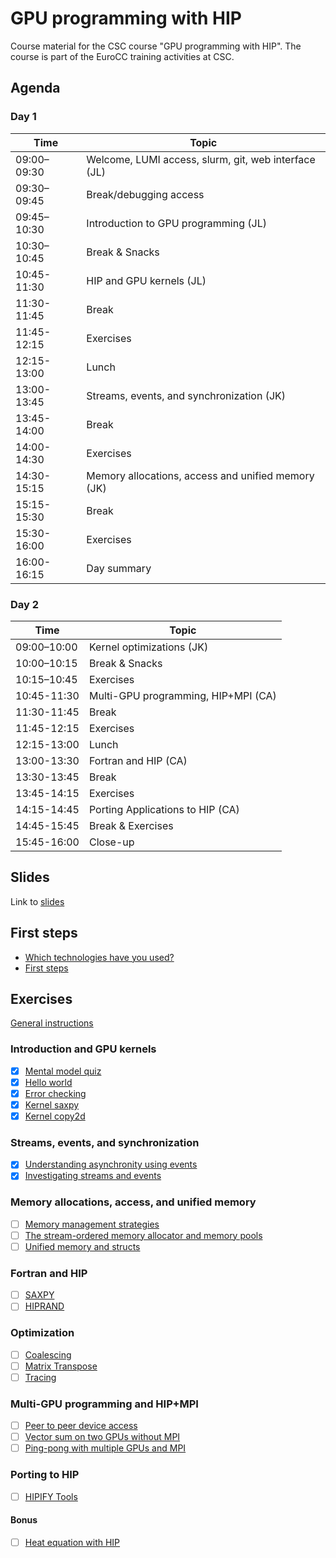 # GPU programming with HIP

Course material for the CSC course "GPU programming with HIP". The course is
part of the EuroCC training activities at CSC.

## Agenda

### Day 1

| Time | Topic |
| ---- | ----- |
| 09:00–09:30 | Welcome, LUMI access, slurm, git, web interface (JL) |
| 09:30–09:45 | Break/debugging access |
| 09:45–10:30 | Introduction to GPU programming (JL) |
| 10:30–10:45 | Break & Snacks |
| 10:45-11:30 | HIP and GPU kernels (JL) |
| 11:30-11:45 | Break |
| 11:45-12:15 | Exercises |
| 12:15-13:00 | Lunch |
| 13:00-13:45 | Streams, events, and synchronization (JK) |
| 13:45-14:00 | Break |
| 14:00-14:30 | Exercises |
| 14:30-15:15 | Memory allocations, access and unified memory (JK) |
| 15:15-15:30 | Break |
| 15:30-16:00 | Exercises |
| 16:00-16:15 | Day summary |


### Day 2

| Time | Topic |
| ---- | ----- |
| 09:00–10:00 | Kernel optimizations (JK) |
| 10:00–10:15 | Break & Snacks |
| 10:15–10:45 | Exercises |
| 10:45-11:30 | Multi-GPU programming, HIP+MPI (CA) |
| 11:30-11:45 | Break |
| 11:45-12:15 | Exercises |
| 12:15-13:00 | Lunch |
| 13:00-13:30 | Fortran and HIP (CA) |
| 13:30-13:45 | Break |
| 13:45-14:15 | Exercises  |
| 14:15-14:45 | Porting Applications to HIP (CA) |
| 14:45-15:45 | Break & Exercises |
| 15:45-16:00 | Close-up | 


## Slides

Link to [slides](https://csc-training.github.io/hip-programming/)

## First steps
- [Which technologies have you used?](https://strawpoll.com/w4nWWYReQnA)
- [First steps](first_steps.md)

## Exercises

[General instructions](exercise-instructions.md)

### Introduction and GPU kernels

- [x] [Mental model quiz](https://siili.rahtiapp.fi/s/gpmWnLY8q#)
- [x] [Hello world](kernels/01-hello-world)
- [x] [Error checking](kernels/02-error-checking)
- [x] [Kernel saxpy](kernels/03-kernel-saxpy)
- [x] [Kernel copy2d](kernels/04-kernel-copy2d)

### Streams, events, and synchronization

- [x] [Understanding asynchronity using events](streams/01-event-record)
- [x] [Investigating streams and events](streams/02-concurrency)

### Memory allocations, access, and unified memory

- [ ] [Memory management strategies](memory/01-prefetch)
- [ ] [The stream-ordered memory allocator and memory pools](memory/02-mempools)
- [ ] [Unified memory and structs](memory/03-struct)

### Fortran and HIP

- [ ] [SAXPY](hipfort/saxpy/hip/)
- [ ] [HIPRAND](hipfort/hiprand/)

### Optimization

- [ ] [Coalescing](optimization/01-coalescing)
- [ ] [Matrix Transpose](optimization/02-matrix_transpose)
- [ ] [Tracing](optimization/03-trace)

### Multi-GPU programming and HIP+MPI

- [ ] [Peer to peer device access](multi-gpu/01-p2pcopy)
- [ ] [Vector sum on two GPUs without MPI](multi-gpu/02-vector-sum)
- [ ] [Ping-pong with multiple GPUs and MPI](multi-gpu/03-mpi)

### Porting to HIP

- [ ] [HIPIFY Tools](porting)

#### Bonus
- [ ] [Heat equation with HIP](bonus/heat-equation)
